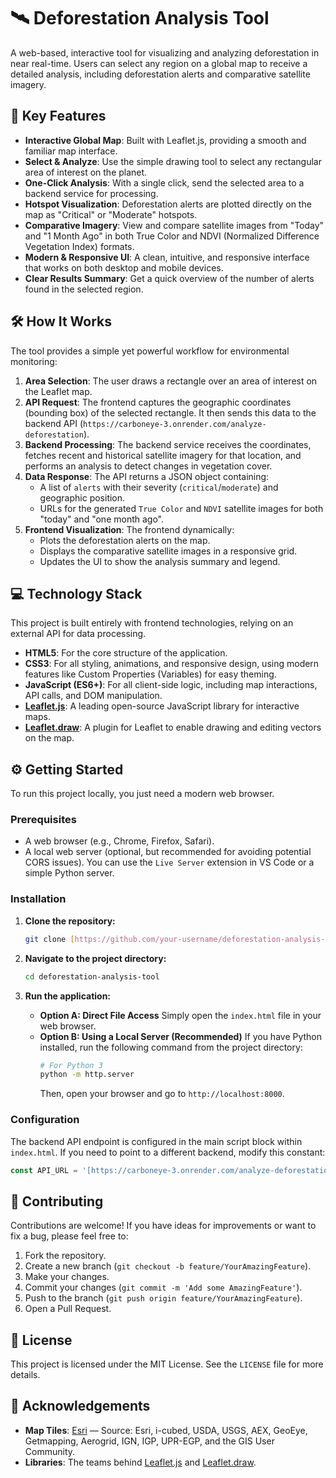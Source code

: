 # 🛰️ Deforestation Analysis Tool

A web-based, interactive tool for visualizing and analyzing deforestation in near real-time. Users can select any region on a global map to receive a detailed analysis, including deforestation alerts and comparative satellite imagery.


## 🚀 Key Features

* **Interactive Global Map**: Built with Leaflet.js, providing a smooth and familiar map interface.
* **Select & Analyze**: Use the simple drawing tool to select any rectangular area of interest on the planet.
* **One-Click Analysis**: With a single click, send the selected area to a backend service for processing.
* **Hotspot Visualization**: Deforestation alerts are plotted directly on the map as "Critical" or "Moderate" hotspots.
* **Comparative Imagery**: View and compare satellite images from "Today" and "1 Month Ago" in both True Color and NDVI (Normalized Difference Vegetation Index) formats.
* **Modern & Responsive UI**: A clean, intuitive, and responsive interface that works on both desktop and mobile devices.
* **Clear Results Summary**: Get a quick overview of the number of alerts found in the selected region.

## 🛠️ How It Works

The tool provides a simple yet powerful workflow for environmental monitoring:

1.  **Area Selection**: The user draws a rectangle over an area of interest on the Leaflet map.
2.  **API Request**: The frontend captures the geographic coordinates (bounding box) of the selected rectangle. It then sends this data to the backend API (`https://carboneye-3.onrender.com/analyze-deforestation`).
3.  **Backend Processing**: The backend service receives the coordinates, fetches recent and historical satellite imagery for that location, and performs an analysis to detect changes in vegetation cover.
4.  **Data Response**: The API returns a JSON object containing:
    * A list of `alerts` with their severity (`critical`/`moderate`) and geographic position.
    * URLs for the generated `True Color` and `NDVI` satellite images for both "today" and "one month ago".
5.  **Frontend Visualization**: The frontend dynamically:
    * Plots the deforestation alerts on the map.
    * Displays the comparative satellite images in a responsive grid.
    * Updates the UI to show the analysis summary and legend.

## 💻 Technology Stack

This project is built entirely with frontend technologies, relying on an external API for data processing.

* **HTML5**: For the core structure of the application.
* **CSS3**: For all styling, animations, and responsive design, using modern features like Custom Properties (Variables) for easy theming.
* **JavaScript (ES6+)**: For all client-side logic, including map interactions, API calls, and DOM manipulation.
* [**Leaflet.js**](https://leafletjs.com/): A leading open-source JavaScript library for interactive maps.
* [**Leaflet.draw**](https://github.com/Leaflet/Leaflet.draw): A plugin for Leaflet to enable drawing and editing vectors on the map.

## ⚙️ Getting Started

To run this project locally, you just need a modern web browser.

### Prerequisites

* A web browser (e.g., Chrome, Firefox, Safari).
* A local web server (optional, but recommended for avoiding potential CORS issues). You can use the `Live Server` extension in VS Code or a simple Python server.

### Installation

1.  **Clone the repository:**
    ```bash
    git clone [https://github.com/your-username/deforestation-analysis-tool.git](https://github.com/your-username/deforestation-analysis-tool.git)
    ```

2.  **Navigate to the project directory:**
    ```bash
    cd deforestation-analysis-tool
    ```

3.  **Run the application:**
    * **Option A: Direct File Access**
        Simply open the `index.html` file in your web browser.
    * **Option B: Using a Local Server (Recommended)**
        If you have Python installed, run the following command from the project directory:
        ```bash
        # For Python 3
        python -m http.server
        ```
        Then, open your browser and go to `http://localhost:8000`.

### Configuration

The backend API endpoint is configured in the main script block within `index.html`. If you need to point to a different backend, modify this constant:

```javascript
const API_URL = '[https://carboneye-3.onrender.com/analyze-deforestation](https://carboneye-3.onrender.com/analyze-deforestation)';
```

## 🤝 Contributing

Contributions are welcome! If you have ideas for improvements or want to fix a bug, please feel free to:

1.  Fork the repository.
2.  Create a new branch (`git checkout -b feature/YourAmazingFeature`).
3.  Make your changes.
4.  Commit your changes (`git commit -m 'Add some AmazingFeature'`).
5.  Push to the branch (`git push origin feature/YourAmazingFeature`).
6.  Open a Pull Request.

## 📄 License

This project is licensed under the MIT License. See the `LICENSE` file for more details.

## 🙏 Acknowledgements

* **Map Tiles**: [Esri](https://www.esri.com/en-us/home) — Source: Esri, i-cubed, USDA, USGS, AEX, GeoEye, Getmapping, Aerogrid, IGN, IGP, UPR-EGP, and the GIS User Community.
* **Libraries**: The teams behind [Leaflet.js](https://leafletjs.com/) and [Leaflet.draw](https://github.com/Leaflet/Leaflet.draw).
